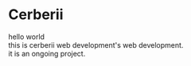 # Cerberii
hello world <br>
this is cerberii web development's web development. <br>
it is an ongoing project. <br>
